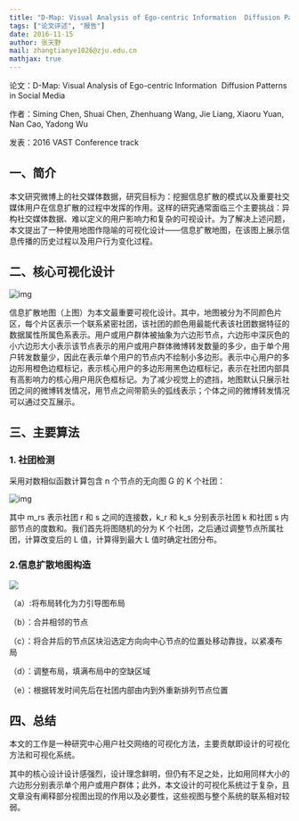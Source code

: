 ```yaml
---
title: "D-Map: Visual Analysis of Ego-centric Information  Diffusion Patterns in Social Media"
tags: ["论文评述", "报告"]
date: 2016-11-15
author: 张天野
mail: zhangtianye1026@zju.edu.cn
mathjax: true
---
```


论文：D-Map: Visual Analysis of Ego-centric Information  Diffusion Patterns in Social Media

作者：Siming Chen, Shuai Chen, Zhenhuang Wang, Jie Liang, Xiaoru Yuan, Nan Cao, Yadong Wu

发表：2016 VAST Conference track

## 一、简介

本文研究微博上的社交媒体数据，研究目标为：挖掘信息扩散的模式以及重要社交媒体用户在信息扩散的过程中发挥的作用。这样的研究通常面临三个主要挑战：异构社交媒体数据、难以定义的用户影响力和复杂的可视设计。为了解决上述问题，本文提出了一种使用地图作隐喻的可视化设计——信息扩散地图，在该图上展示信息传播的历史过程以及用户行为变化过程。

## 二、核心可视化设计

![img](http://www.cad.zju.edu.cn/home/vagblog/wp-content/uploads/2016/11/dmap.png)

信息扩散地图（上图）为本文最重要可视化设计。其中，地图被分为不同颜色片区，每个片区表示一个联系紧密社团，该社团的颜色用最能代表该社团数据特征的数据属性所属色系表示。用户或用户群体被抽象为六边形节点，六边形中深灰色的小六边形大小表示该节点表示的用户或用户群体微博转发数量的多少，由于单个用户转发数量少，因此在表示单个用户的节点内不绘制小多边形。表示中心用户的多边形用橙色边框标记，表示核心用户的多边形用黑色边框标记，表示在社团内部具有高影响力的核心用户用灰色框标记。为了减少视觉上的遮挡，地图默认只展示社团之间的微博转发情况，用节点之间带箭头的弧线表示；个体之间的微博转发情况可以通过交互展示。

## 三、主要算法

### 1. 社团检测

采用对数相似函数计算包含 n 个节点的无向图 G 的 K 个社团：

![img](http://www.cad.zju.edu.cn/home/vagblog/wp-content/uploads/2016/11/log.png)

其中 m_rs 表示社团 r 和 s 之间的连接数，k_r 和 k_s 分别表示社团 k 和社团 s 内部节点的度数和。我们首先将图随机的分为 K 个社团，之后通过调整节点所属社团，计算改变后的 L 值，计算得到最大 L 值时确定社团分布。

### 2.信息扩散地图构造

![](http://www.cad.zju.edu.cn/home/vagblog/wp-content/uploads/2016/11/build.png)

（a）:将布局转化为力引导图布局

（b）：合并相邻的节点

（c）：将合并后的节点区块沿选定方向向中心节点的位置处移动靠拢，以紧凑布局

（d）：调整布局，填满布局中的空缺区域

（e）：根据转发时间先后在社团内部由内到外重新排列节点位置

## 四、总结

本文的工作是一种研究中心用户社交网络的可视化方法，主要贡献即设计的可视化方法和可视化系统。

其中的核心设计设计感强烈，设计理念鲜明，但仍有不足之处，比如用同样大小的六边形分别表示单个用户或用户群体；此外，本文设计的可视化系统过于复杂，且文章没有阐释部分视图出现的作用以及必要性，这些视图与整个系统的联系相对较弱。
